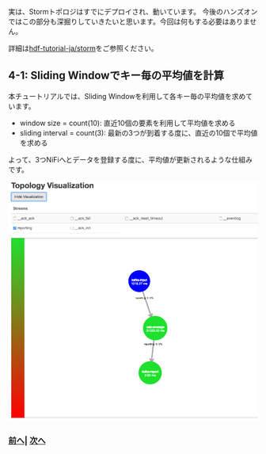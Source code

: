 実は、Stormトポロジはすでにデプロイされ、動いています。
今後のハンズオンではこの部分も深掘りしていきたいと思います。今回は何もする必要はありません。

詳細は[hdf-tutorial-ja/storm](https://github.com/ijokarumawak/hdf-tutorials-ja/tree/master/storm)をご参照ください。

## 4-1: Sliding Windowでキー毎の平均値を計算

本チュートリアルでは、Sliding Windowを利用して各キー毎の平均値を求めています。

- window size = count(10): 直近10個の要素を利用して平均値を求める
- sliding interval = count(3): 最新の3つが到着する度に、直近の10個で平均値を求める

よって、3つNiFiへとデータを登録する度に、平均値が更新されるような仕組みです。

![](https://github.com/ijokarumawak/hdf-tutorials-ja/blob/master/images/storm/topology-visualization.png)

### [前へ](tutorials-3.md)| [次へ](tutorials-5.md)
